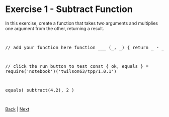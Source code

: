 # Exercise 1 - Subtract Function #

In this exercise, create a function that takes two arguments and multiplies one argument from the other, returning a result.

<div class="tonic">
<pre>

// add your function here
function ___ (_, _) {
  return _ - _
}

// click the run button to test
const { ok, equals } = require('notebook')('twilson63/tpp/1.0.1')

equals(
  subtract(4,2),
  2
)

</pre>
</div>

[Back](functions) | [Next](fn-1)
